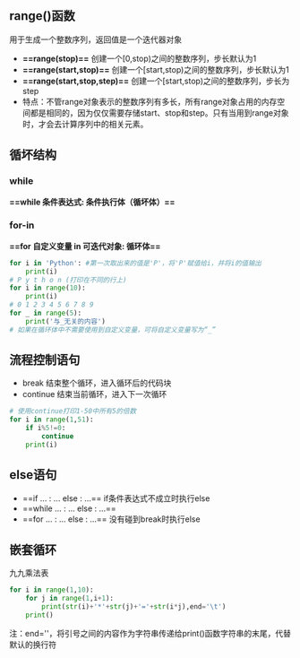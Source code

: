## range()函数
用于生成一个整数序列，返回值是一个迭代器对象
- **==range(stop)==** 创建一个\[0,stop)之间的整数序列，步长默认为1
- **==range(start,stop)==** 创建一个\[start,stop)之间的整数序列，步长默认为1
- **==range(start,stop,step)==** 创建一个\[start,stop)之间的整数序列，步长为step
- 特点：不管range对象表示的整数序列有多长，所有range对象占用的内存空间都是相同的，因为仅仅需要存储start、stop和step。只有当用到range对象时，才会去计算序列中的相关元素。
## 循坏结构
### while
**==while 条件表达式:
	条件执行体（循坏体）==**
### for-in
**==for 自定义变量 in 可迭代对象:
	循环体==**
```python
for i in 'Python': #第一次取出来的值是'P'，将'P'赋值给i，并将i的值输出
	print(i)
# P y t h o n (打印在不同的行上)
for i in range(10):
	print(i)
# 0 1 2 3 4 5 6 7 8 9
for _ in range(5):
	print('与_无关的内容')
# 如果在循环体中不需要使用到自定义变量，可将自定义变量写为“_”
```
## 流程控制语句
- break
结束整个循环，进入循环后的代码块
- continue
结束当前循环，进入下一次循环
```python
# 使用continue打印1-50中所有5的倍数
for i in range(1,51):
	if i%5!=0:
		continue
	print(i)
```
## else语句
- ==if ... :
	...
else :
	...==
if条件表达式不成立时执行else
- ==while ... :
	...
else :
	...==
- ==for ... :
	...
else :
	...==
没有碰到break时执行else
## 嵌套循环
九九乘法表
```python
for i in range(1,10):  
    for j in range(1,i+1):  
        print(str(i)+'*'+str(j)+'='+str(i*j),end='\t')  
    print()
```
注：end=''，将引号之间的内容作为字符串传递给print()函数字符串的末尾，代替默认的换行符